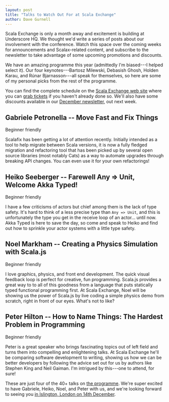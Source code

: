 ```yaml
---
layout: post
title: "Talks to Watch Out For at Scala Exchange"
author: Dave Gurnell
---
```


Scala Exchange is only a month away and excitement is building at Underscore HQ. We thought we'd write a series of posts about our involvement with the conference. Watch this space over the coming weeks for announcements and Scalax-related content, and subscribe to the newsletter to take advantage of some upcoming promotions and discounts.

<!-- break -->

We have an amazing programme this year (admittedly I'm biased---I helped select it). Our four keynotes---Bartosz Milewski, Debasish Ghosh, Holden Karau, and Rúnar Bjarnasson---all speak for themselves, so here are some of my personal picks from the rest of the programme.

You can find the complete schedule on the [Scala Exchange web site][link-programme] where you can [grab tickets][link-scalax] if you haven't already done so. We'll also have some discounts available in our [December newsletter][link-newsletter], out next week.

<!--
We're also running a [Cats training course][link-advanced-scala-event] on the 12th and 13th December right before the conference. [Book your place now][link-advanced-scala-eventbrite] on our Eventbrite page.
-->

## Gabriele Petronella -- Move Fast and Fix Things

<span class="label label-success">Beginner friendly</span>

Scalafix has been getting a lot of attention recently. Initially intended as a tool to help migrate between Scala versions, it is now a fully fledged migration and refactoring tool that has been picked up by several open source libraries (most notably Cats) as a way to automate upgrades through breaking API changes. You can even use it for your own refactorings!

## Heiko Seeberger -- Farewell Any => Unit, Welcome Akka Typed!

<span class="label label-success">Beginner friendly</span>

I have a few criticisms of actors but chief among them is the lack of type safety. It's hard to think of a less precise type than `Any => Unit`, and this is unfortunately the type you get in the receive loop of an actor... until now. Akka Typed is here to save the day, so come and speak to Heiko and find out how to sprinkle your actor systems with a little type safety.

## Noel Markham -- Creating a Physics Simulation with Scala.js

<span class="label label-success">Beginner friendly</span>

I love graphics, physics, and front end development. The quick visual feedback loop is perfect for creative, fun programming. Scala.js provides a great way to to all of this goodness from a language that puts statically typed functional programming first. At Scala Exchange, Noel will be showing us the power of Scala.js by live coding a simple physics demo from scratch, right in front of our eyes. What's not to like?

## Peter Hilton -- How to Name Things: The Hardest Problem in Programming

<span class="label label-success">Beginner friendly</span>

Peter is a great speaker who brings fascinating topics out of left field and turns them into compelling and enlightening talks. At Scala Exchange he'll be comparing software development to writing, showing us how we can be better developers by following the advice set out for us by authors like Stephen King and Neil Gaiman. I'm intrigued by this---one to attend, for sure!

These are just four of the 40+ talks on [the programme][link-programme]. We're super excited to have Gabriele, Heiko, Noel, and Peter with us, and we're looking forward to seeing you [in Islington, London on 14th December][link-scalax].

[link-scalax]: http://scala-exchange.com
[link-programme]: https://skillsmatter.com/conferences/8784-scala-exchange-2017#program
[link-newsletter]: https://underscore.io/blog/newsletters/
[link-advanced-scala-event]: /events/2017-12-12-advanced-scala/
[link-advanced-scala-eventbrite]: https://www.eventbrite.com/e/advanced-scala-with-cats-public-course-tickets-37809147177
